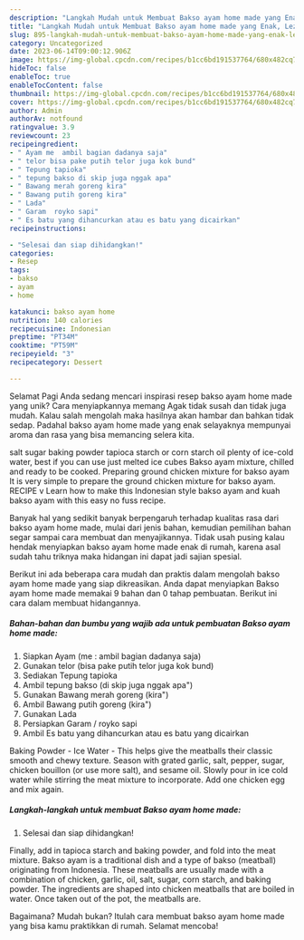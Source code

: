 ```yaml
---
description: "Langkah Mudah untuk Membuat Bakso ayam home made yang Enak, Lezat"
title: "Langkah Mudah untuk Membuat Bakso ayam home made yang Enak, Lezat"
slug: 895-langkah-mudah-untuk-membuat-bakso-ayam-home-made-yang-enak-lezat
category: Uncategorized
date: 2023-06-14T09:00:12.906Z
image: https://img-global.cpcdn.com/recipes/b1cc6bd191537764/680x482cq70/bakso-ayam-home-made-foto-resep-utama.jpg
hideToc: false
enableToc: true
enableTocContent: false
thumbnail: https://img-global.cpcdn.com/recipes/b1cc6bd191537764/680x482cq70/bakso-ayam-home-made-foto-resep-utama.jpg
cover: https://img-global.cpcdn.com/recipes/b1cc6bd191537764/680x482cq70/bakso-ayam-home-made-foto-resep-utama.jpg
author: Admin
authorAv: notfound
ratingvalue: 3.9
reviewcount: 23
recipeingredient:
- " Ayam me  ambil bagian dadanya saja"
- " telor bisa pake putih telor juga kok bund"
- " Tepung tapioka"
- " tepung bakso di skip juga nggak apa"
- " Bawang merah goreng kira"
- " Bawang putih goreng kira"
- " Lada"
- " Garam  royko sapi"
- " Es batu yang dihancurkan atau es batu yang dicairkan"
recipeinstructions:

- "Selesai dan siap dihidangkan!"
categories:
- Resep
tags:
- bakso
- ayam
- home

katakunci: bakso ayam home 
nutrition: 140 calories
recipecuisine: Indonesian
preptime: "PT34M"
cooktime: "PT59M"
recipeyield: "3"
recipecategory: Dessert

---
```



Selamat Pagi Anda sedang mencari inspirasi resep bakso ayam home made yang unik? Cara menyiapkannya memang Agak tidak susah dan tidak juga mudah. Kalau salah mengolah maka hasilnya akan hambar dan bahkan tidak sedap. Padahal bakso ayam home made yang enak selayaknya mempunyai aroma dan rasa yang bisa memancing selera kita.


salt sugar baking powder tapioca starch or corn starch oil plenty of ice-cold water, best if you can use just melted ice cubes Bakso ayam mixture, chilled and ready to be cooked. Preparing ground chicken mixture for bakso ayam It is very simple to prepare the ground chicken mixture for bakso ayam. RECIPE v Learn how to make this Indonesian style bakso ayam and kuah bakso ayam with this easy no fuss recipe.

Banyak hal yang sedikit banyak berpengaruh terhadap kualitas rasa dari bakso ayam home made, mulai dari jenis bahan, kemudian pemilihan bahan segar sampai cara membuat dan menyajikannya. Tidak usah pusing kalau hendak menyiapkan bakso ayam home made enak di rumah, karena asal sudah tahu triknya maka hidangan ini dapat jadi sajian spesial.


Berikut ini ada beberapa cara mudah dan praktis dalam mengolah bakso ayam home made yang siap dikreasikan. Anda dapat menyiapkan Bakso ayam home made memakai 9 bahan dan 0 tahap pembuatan. Berikut ini cara dalam membuat hidangannya.

<!--inarticleads1-->

##### Bahan-bahan dan bumbu yang wajib ada untuk pembuatan Bakso ayam home made:

1. Siapkan  Ayam (me : ambil bagian dadanya saja)
1. Gunakan  telor (bisa pake putih telor juga kok bund)
1. Sediakan  Tepung tapioka
1. Ambil  tepung bakso (di skip juga nggak apa&#34;)
1. Gunakan  Bawang merah goreng (kira&#34;)
1. Ambil  Bawang putih goreng (kira&#34;)
1. Gunakan  Lada
1. Persiapkan  Garam / royko sapi
1. Ambil  Es batu yang dihancurkan atau es batu yang dicairkan


Baking Powder - Ice Water - This helps give the meatballs their classic smooth and chewy texture. Season with grated garlic, salt, pepper, sugar, chicken bouillon (or use more salt), and sesame oil. Slowly pour in ice cold water while stirring the meat mixture to incorporate. Add one chicken egg and mix again. 

<!--inarticleads2-->

##### Langkah-langkah untuk membuat Bakso ayam home made:


1. Selesai dan siap dihidangkan!

Finally, add in tapioca starch and baking powder, and fold into the meat mixture. Bakso ayam is a traditional dish and a type of bakso (meatball) originating from Indonesia. These meatballs are usually made with a combination of chicken, garlic, oil, salt, sugar, corn starch, and baking powder. The ingredients are shaped into chicken meatballs that are boiled in water. Once taken out of the pot, the meatballs are. 

Bagaimana? Mudah bukan? Itulah cara membuat bakso ayam home made yang bisa kamu praktikkan di rumah. Selamat mencoba!
